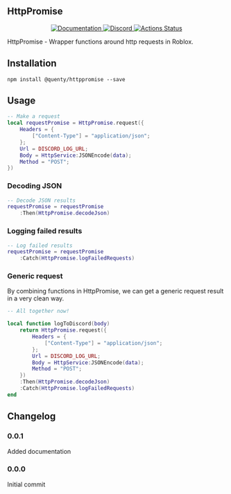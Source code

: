 ## HttpPromise
<div align="center">
  <a href="http://quenty.github.io/api/">
    <img src="https://img.shields.io/badge/docs-website-green.svg" alt="Documentation" />
  </a>
  <a href="https://discord.gg/mhtGUS8">
    <img src="https://img.shields.io/badge/discord-nevermore-blue.svg" alt="Discord" />
  </a>
  <a href="https://github.com/Quenty/NevermoreEngine/actions">
    <img src="https://github.com/Quenty/NevermoreEngine/workflows/luacheck/badge.svg" alt="Actions Status" />
  </a>
</div>

HttpPromise - Wrapper functions around http requests in Roblox.

## Installation
```
npm install @quenty/httppromise --save
```

## Usage

```lua
-- Make a request
local requestPromise = HttpPromise.request({
	Headers = {
		["Content-Type"] = "application/json";
	};
	Url = DISCORD_LOG_URL;
	Body = HttpService:JSONEncode(data);
	Method = "POST";
})

```

### Decoding JSON
```lua
-- Decode JSON results
requestPromise = requestPromise
	:Then(HttpPromise.decodeJson)
```

### Logging failed results
```lua
-- Log failed results
requestPromise = requestPromise
	:Catch(HttpPromise.logFailedRequests)

```

### Generic request
By combining functions in HttpPromise, we can get a generic request result in a very clean way.

```lua
-- All together now!

local function logToDiscord(body)
	return HttpPromise.request({
		Headers = {
			["Content-Type"] = "application/json";
		};
		Url = DISCORD_LOG_URL;
		Body = HttpService:JSONEncode(data);
		Method = "POST";
	})
	:Then(HttpPromise.decodeJson)
	:Catch(HttpPromise.logFailedRequests)
end
```

## Changelog

### 0.0.1
Added documentation

### 0.0.0
Initial commit